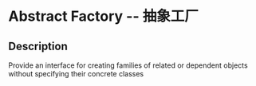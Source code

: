 <!--
 * @Author: Jecosine
 * @Date: 2021-01-22 10:58:56
 * @LastEditTime: 2021-01-22 11:25:37
 * @LastEditors: Jecosine
 * @Description: Abstract Factory
-->

# Abstract Factory -- 抽象工厂

## Description

Provide an interface for creating families of related or dependent objects without specifying their concrete classes

## 

